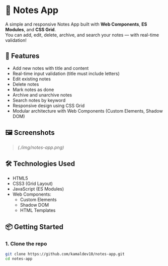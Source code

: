 # 📝 Notes App

A simple and responsive Notes App built with **Web Components**, **ES Modules**, and **CSS Grid**.  
You can add, edit, delete, archive, and search your notes — with real-time validation!

## 🚀 Features

- Add new notes with title and content
- Real-time input validation (title must include letters)
- Edit existing notes
- Delete notes
- Mark notes as done
- Archive and unarchive notes
- Search notes by keyword
- Responsive design using CSS Grid
- Modular architecture with Web Components (Custom Elements, Shadow DOM)

## 🖼️ Screenshots

> _(./img/notes-app.png)_

## 🛠️ Technologies Used

- HTML5
- CSS3 (Grid Layout)
- JavaScript (ES Modules)
- Web Components:
  - Custom Elements
  - Shadow DOM
  - HTML Templates

## 📦 Getting Started

### 1. Clone the repo

```bash
git clone https://github.com/kamaldev10/notes-app.git
cd notes-app
```
